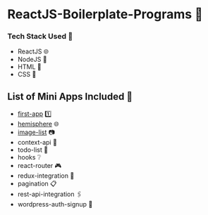# ReactJS-Boilerplate-Programs :maple_leaf:

### Tech Stack Used :eyes:
- ReactJS :globe_with_meridians:
- NodeJS :herb:
- HTML :sparkler:
- CSS :lipstick:

## List of Mini Apps Included :pencil:
- [first-app](https://github.com/BeeBombshell/ReactJS-Boilerplate-Programs/tree/master/first-app) :one:
- [hemisphere](https://github.com/BeeBombshell/ReactJS-Boilerplate-Programs/tree/master/hemisphere) :globe_with_meridians:
- [image-list](https://github.com/BeeBombshell/ReactJS-Boilerplate-Programs/tree/master/image-list) :camera:
- context-api :book:
- todo-list :page_with_curl:
- hooks :grey_question:
- react-router :video_game:
- redux-integration :paperclip:
- pagination :clipboard:
- rest-api-integration :paperclips:
- wordpress-auth-signup :closed_lock_with_key:
